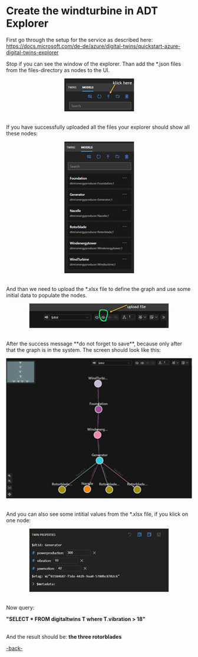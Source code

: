 # Create the windturbine in ADT Explorer

First go through the setup for the service as described here:
https://docs.microsoft.com/de-de/azure/digital-twins/quickstart-azure-digital-twins-explorer 

Stop if you can see the window of the explorer. Than add the *.json files from the files-directory as nodes to the UI.<br>
<p align="center">
<img src ="uploadfile.jpg">
</p><br>
If you have successfully uploaded all the files your explorer should show all these nodes: <br>
<p align="center">
<img src ="nodes.jpg">
</p><br>
And than we need to upload the *.xlsx file to define the graph and use some initial data to populate the nodes.<br>
<p align="center">
<img src ="uploadxlsx.jpg">
</p><br>
After the success message **do not forget to save**, because only after that the graph is in the system. The screen should look like this:<br>
<p align="center">
<img src ="graph.jpg">
</p><br>
And you can also see some intitial values from the *.xlsx file, if you klick on one node:
<br>
<p align="center">
<img src ="initialvalue.jpg">
</p>
<br>
Now query:<br>
<p>
<strong>"SELECT * FROM digitaltwins T where T.vibration > 18"</strong></p> <br>
And the result should be: <strong>the three rotorblades</strong>


[-back-](https://github.com/DittmannAxel/ADT3Dimension)


